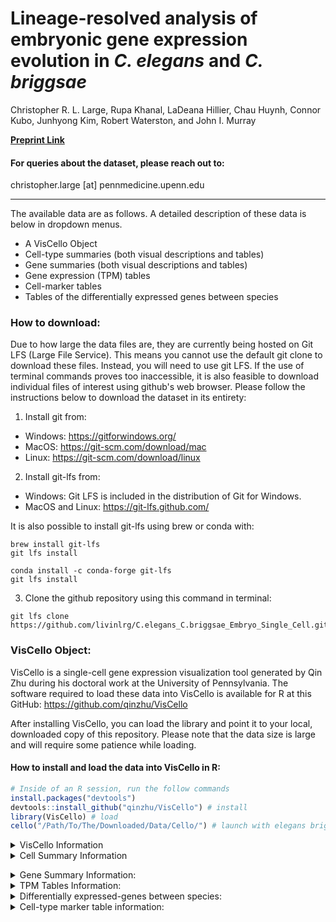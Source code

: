# Lineage-resolved analysis of embryonic gene expression evolution in <I>C. elegans</I> and <I>C. briggsae</I>
Christopher R. L. Large, Rupa Khanal, LaDeana Hillier, Chau Huynh, Connor Kubo, Junhyong Kim, Robert Waterston, and John I. Murray


__[Preprint Link](https://www.biorxiv.org/content/10.1101/2024.02.03.578695v1)__
#### For queries about the dataset, please reach out to:
<p>
    christopher.large [at] pennmedicine.upenn.edu<br>
 
 ***
 
</p>


The available data are as follows. A detailed description of these data is below in dropdown menus.
 - A VisCello Object
 - Cell-type summaries (both visual descriptions and tables)
 - Gene summaries (both visual descriptions and tables)
 - Gene expression (TPM) tables
 - Cell-marker tables
 - Tables of the differentially expressed genes between species

### How to download:
Due to how large the data files are, they are currently being hosted on Git LFS (Large File Service). This means you cannot use the default git clone to download these files. Instead, you will need to use git LFS. If the use of terminal commands proves too inaccessible, it is also feasible to download individual files of interest using github's web browser. Please follow the instructions below to download the dataset in its entirety:

 1. Install git from:
 * Windows: <https://gitforwindows.org/>
 * MacOS: <https://git-scm.com/download/mac>
 * Linux: <https://git-scm.com/download/linux>

 2. Install git-lfs from:
 * Windows: Git LFS is included in the distribution of Git for Windows.
 * MacOS and Linux: <https://git-lfs.github.com/>

 It is also possible to install git-lfs using brew or conda with:
```
brew install git-lfs
git lfs install
```
```
conda install -c conda-forge git-lfs
git lfs install
```

 3. Clone the github repository using this command in terminal:
    
```
git lfs clone https://github.com/livinlrg/C.elegans_C.briggsae_Embryo_Single_Cell.git
```

### VisCello Object:
VisCello is a single-cell gene expression visualization tool generated by Qin Zhu during his doctoral work at the University of Pennsylvania. The software required to load these data into VisCello is available for R at this GitHub: https://github.com/qinzhu/VisCello

After installing VisCello, you can load the library and point it to your local, downloaded copy of this repository. Please note that the data size is large and will require some patience while loading.

#### How to install and load the data into VisCello in R:

``` r
# Inside of an R session, run the follow commands
install.packages("devtools") 
devtools::install_github("qinzhu/VisCello") # install
library(VisCello) # load
cello("/Path/To/The/Downloaded/Data/Cello/") # launch with elegans briggsae data
```

<details>
           <summary>VisCello Information</summary>
<p>

<p align="center">
  <img width="800" src=/Example_Images/VisCelloExample.png>
</p>

 #### Summary:
<p>
 Using VisCello, you can visualize the expression of your favorite gene across the <em>C. elegans</em> and <em>C. briggsae</em> single-cell datasets in a number of different UMAP projections. Here we have included joint projections of the global dataset, of individual cell class subsets, and of embryo time subsets. All of the joint projections are generated using Seurat V5 RPCA. We have also included projections in which the <em>C. elegans</em> and <em>C. briggsae</em> cells are displayed on their own in the same UMAP embeddings.
</p>

<p>
You can search for your favorite gene from either of the species by looking up the gene name, the sequence name, or the WBGene name.
</p>

<p>
 In addition to viewing expression, you can also visualize the cell identity and other metadata that we have annotated using the orthologous markers between <em>C. elegans</em> and <em>C. briggsae</em>. The information about these metadata columns is below.
</p>
 
#### Meta Data:
- lineage - The manually annotated cell lineage. For ambiguities in division orientation, an x is used (e.g. MSx to refer to MSa and MSp).
- cell_type - The terminal cell-type identities, manually annotated using homologous marker genes. 
- species - Whether the cell is from <em>C. elegans</em> or <em>C. briggsae</em>
- embryo_time - The estimated age of the embryo from which the cell was drawn. See Packer and Zhu et al., 2019 for more details on how this was calculated. <em>C. briggsae</em> embryo_time was estimated using the orthologous genes between the species.
- dataset - Which collection batch the cells come from. 
- n_umi - The number of UMI-collapsed sequencing reads that are associated with the cell.
- genotype - The genotype from which the cell came from. Some of the _C. elegans_ cells are from mutant animals.
  - Wild-type _C. elegans_: N2 and VC2010
  - Wild-type _C. briggsae_: AF16
  - Mutant _C. elegans_ for mec-3: VC2396 mec-3(gk1126). Mutants for mec-3 appear to be missing their touch neurons and markers of the touch neurons are not detected.
  - Mutant _C. elegans_ for M03D4.4: VC4183 M03D4.4(gk5269[loxP + myo-2p::GFP::unc-54 3' UTR + rps-27p::neoR::unc-54 3' UTR + loxP]). This mutant strain for M03D4.4 appears otherwise wild-type in cell composition and expression.
  - Mutant _C. elegans_ for ceh-9: YL633 ceh-9(tm2747). This mutant strain for ceh-9 appears otherwise wild-type in cell composition and expression.
- potential_low_quality_cell - Using a variety of manual annotation strategies, we have identified some cells that don't behave consistently across UMAP embeddings due to a variety of technical reasons. These have been left in the dataset as they often represent 'normal cells', but have been labeled as being potentially low-quality.
- high_background - The amount of background reads was estimated for every cell similar to Packer and Zhu et al., 2019. The cells labeled here as TRUE had a fraction of reads from background higher than 0.75.
- possible_doublet - Droplets that annotated as possibly containing two or more cells. Not all cells annotated as possible droplets are as such. Please see Packer and Zhu et al., 2019 for details on how the background was estimated.
- packer_cell_type - Cell type annotation from Packer and Zhu et al., 2019.
- packer_cell_subtype - Cell type annotation from Packer and Zhu et al., 2019.
- packer_plot_cell_type - Cell type annotation from Packer and Zhu et al., 2019.
- SizeFactor - A column used to estimate the library size.
- smoothed_embryo_time - The estimated embryo time calculated as above, with an additional nearest neighbor smoothing algorithm to use the neighboring cell's embryo time and transcriptome to better approximate the age of the embryo.
- embryo_time_bin - Binned smoothed embryo time with lt_100 meaning 'less than 100' and gt_710 meaning 'greater than 710.
- Gene Expression - Used to inspect gene expression.
---
</p>
</details>

<details>
           <summary>Cell Summary Information</summary>
<p>
 <p>

 The cell-type summaries available in the cell_plots/ directory describe how the cell-types differ between _C. elegans_ and _C. briggsae_ using a variety of summary statistics. The data underlying the cell-types data is available in cell_data.txt for the terminal cell-types. The description of what is included in these summaries are below with an example plot for the ASG neuron:

 <p align="center">
  <img width="800" src=/Example_Images/ASG.png>
</p>
 
 1. The relative TPM of every gene in _C. elegans_ and _C. briggsae_. Whether a gene is a cell-type marker within that species or both is labeled.
 2. A barplot of the cell-type markers from _C. elegans_ binned by their WormCat gene category. Ontop is their fold-enrichment and below is their count.
 3. The top cell-type markers that are shared between species (black outline), private to _C. elegans_ (green), or private to _C. briggsae_ (blue). The private markers can also include genes that weren't annotated as being directly orthologous between the species.
 4. A bunch of cell type metrics, where the values for that cell type are shown in green for _C. elegans_ and blue for _C. briggsae_ (red for both) ontop of the dataset wide distribution.
  - Cell count: number of cells in the dataset.
  - The number of genes ‘detected’ in that cell type. Calculated by generating 1000 bootstraps of the TPM, then selecting genes whose 95% lower CI doesn’t intersect 0.
  - The toal number of markers of that cell-type.
  - How many of the markers of that cell-type are just in one species versus the total markers (shared + private).
  - Gini coefficient: A measure of inequality that shows how evenly distributed the TPM values are (0 = even, 1 = skewed).
  - The number of UMI-collapsed sequencing reads that are associated with the cell-type.
  - Jensen-Shannon Distance: Metric of distance between the two species cell transcriptomes.
  - Pearson Correlation: Metric of similarity between the two species cell transcriptomes.
  - Cosine distance: Metric of distance between the two species cell transcriptomes using one minus the cosine angle.
  - The number of differentially expressed genes between the species.

   ### The description of the cell_data files is below. 
   <p>The cell data is split into either time bins (cell_data_bins.txt) or means for the time bins (cell_data_mean.txt):</p>
   
   - cell-type - The name of the cell type.
   - cell_type_bin - The cell type time bins associated with this cell type.
   - cell_class - The tissue subset the cell is a part of.
   - jsd_median - The median Jensen-shannon distance between the transcriptomes of the homologous cell-types between _C. elegans_ and _C. briggsae_, calculated on 1000 bootstraped TPM values.
   - jsd_lower - The lower 95% confidence-interval of the Jensen-shannon distance between the transcriptomes of the homologous cell-types between _C. elegans_ and _C. briggsae_, calculated on 1000 bootstraped TPM values.
   - jsd_upper - The upper 95% confidence-interval of the Jensen-shannon distance between the transcriptomes of the homologous cell-types between _C. elegans_ and _C. briggsae_, calculated on 1000 bootstraped TPM values.
   - cor_median - The median pearson correlation between the transcriptomes of the homologous cell-types between _C. elegans_ and _C. briggsae_, calculated on 1000 bootstraped TPM values.
   - cor_lower - The lower 95% confidence-interval of the Pearson correlation between the transcriptomes of the homologous cell-types between _C. elegans_ and _C. briggsae_, calculated on 1000 bootstraped TPM values.
   - cor_upper - The upper 95% confidence-interval of the Pearson correlation between the transcriptomes of the homologous cell-types between _C. elegans_ and _C. briggsae_, calculated on 1000 bootstraped TPM values.
   - cos_median - The median cosine angle between the transcriptomes of the homologous cell-types between _C. elegans_ and _C. briggsae_, calculated on 1000 bootstraped TPM values.
   - cos_upper - The lower 95% confidence-interval of the cosine angle between the transcriptomes of the homologous cell-types between _C. elegans_ and _C. briggsae_, calculated on 1000 bootstraped TPM values.
   - cos_lower - The upper 95% confidence-interval of the cosine angle between the transcriptomes of the homologous cell-types between _C. elegans_ and _C. briggsae_, calculated on 1000 bootstraped TPM values.
   - cel_gini_median - _C. elegans_ gini coefficient, calculated on calculated on 1000 bootstraped TPM values.
   - cbr_gini_median - _C. briggsae_ gini coefficient, calculated on calculated on 1000 bootstraped TPM values.
   - cel_gini_upper - _C. elegans_ upper 95% confidence-interval gini coefficient, calculated on calculated on 1000 bootstraped TPM values.
   - cel_gini_lower - _C. elegans_ lower 95% confidence-interval gini coefficient, calculated on calculated on 1000 bootstraped TPM values.
   - cbr_gini_upper - _C. briggsae_ upper 95% confidence-interval gini coefficient, calculated on calculated on 1000 bootstraped TPM values.
   - cbr_gini_lower - _C. briggsae_ lower 95% confidence-interval gini coefficient, calculated on calculated on 1000 bootstraped TPM values.
   - cel_markers - Number of _C. elegans_ markers.
   - cbr_markers - Number of _C. briggsae_ markers.
   - cel_markers_common - Number of _C. elegans_ shared markers.
   - cbr_markers_common - Number of _C. briggsae_ shared markers.
   - cel_markers_non_one_to_one - Number of markers that are private to _C. elegans_.
   - cbr_markers_non_one_to_one - Number of markers that are private to _C. briggsae_.
   - genes_detected_bootstrap_cel - Number of genes detected using binarization using the 95% CI on bootstrapped TPM.
   - genes_detected_bootstrap_cbr - Number of genes detected using binarization using the 95% CI on bootstrapped TPM.
   - cel_cell_count - Cell count for _C. elegans_.
   - cbr_cell_count - Cell count for _C. briggsae_.
   - cel_median_umi - Median number of UMI per cell.
   - cbr_median_umi - Median number of UMI per cell.
   - deg - How many differentially expressed between homologous cell type between _C. elegans_ and _C. briggsae_.
   - lineage_group - Naming of progenitor cell groups.
   - div_stage - The embryonic stage of that cell type.
   - min_cell_count - The minimum cell count from either species.
   - embryo_time - The mean embryo time of that cell type.

---
</p>
</p>
</details>

</p>
</details>

<details>
           <summary>Gene Summary Information: </summary>
<p>
<p>
 
The gene summaries that are uploaded in the gene_plots/ directory describe how the gene expression profiles differ between _C. elegans_ and _C. briggsae_ using a variety of summary statistics. The description of what is included in these summaries are below with an example plot for pha-4:

<p align="center">
  <img width="1200" src=/Example_Images/ceh-53.png>
</p>

<details>
<summary>Cell-types and UMAP Projections</summary>

+ <details>
    <summary>Global UMAP:</summary>
 
     <p align="center">
  <img width="1200" src=/Example_Images/umap_embryo_time.png>
    </p>
   </details>

+ <details>
   <summary>Ciliated neurons UMAP:</summary>
 
    <p align="center">
  <img width="600" src=/Example_Images/umap_ciliated_neurons.png>
    </p>
   </details>
+ <details>
   <summary>Nonciliated neurons UMAP:</summary>
    <p align="center">
  <img width="600" src=/Example_Images/umap_non_ciliated_neurons.png>
    </p>
   </details>
+ <details>
   <summary>Hypodermis and seam UMAP:</summary>
    <p align="center">
  <img width="600" src=/Example_Images/umap_hypodermis.png>
    </p>
   </details>
+ <details>
   <summary>Intestine UMAP:</summary>
    <p align="center">
  <img width="600" src=/Example_Images/umap_intestine.png>
    </p>
   </details>
+ <details>
   <summary>Mesoderm UMAP:</summary>
    <p align="center">
  <img width="600" src=/Example_Images/umap_mesoderm.png>
    </p>
   </details>
+ <details>
   <summary>Muscle UMAP:</summary>
    <p align="center">
  <img width="600" src=/Example_Images/umap_muscle.png>
    </p>
   </details>
+ <details>
   <summary>Pharyx UMAP:</summary>
    <p align="center">
  <img width="600" src=/Example_Images/umap_pharynx.png>
    </p>
   </details>
+ <details>
   <summary>Rectal and Glia UMAP:</summary>
    <p align="center">
  <img width="600" src=/Example_Images/umap_rectal_glia.png>
    </p>
   </details>
</details>

Gene plots summary:
 1. Global UMAP showing the expression of your gene of interest. 
 2. Cell subset UMAP showing the expression of your gene of interest. The choice of which UMAP is shown is based on which cell-type shows maximum expression across all cell-types between the two species.
 3. Terminal cell-type comparative TPM values shown in log2 space. The cell-types are summarized by their cell class.
 4. Progenitor cell-type comparative TPM values shown in log2 space. The circle plots summarize the division patterns in the embryo.
 5. A bunch of gene metrics, where the values for this gene is shown in red as a confidence interval (CI) range on top of the dataset wide distribution. These metrics are shown for the jointly estimated, terminal, and progenitor cell types.
  - Gene expression patern distance shown as the Jensen-Shannon Distance (JSD) calculated on the bootstrapped TPM values. The CI and median for the gene JSD was calculated on the bootstrap resampled TPM values.
  - The broadness of gene expression pattern shown as the Tau value for _C. elegans_.
  - The broadness of gene expression pattern shown as the Tau value for _C. briggsae_.

Gene data columns:
* jsd_median_term - Jensen-Shannon distance calculated on 1000x bootstraps of the terminal cell type TPM values
* pcor_median_term - Pearson correlation calculated on 1000x bootstraps of the terminal cell type TPM values
* scor_median_term - Spearman correlation calculated on 1000x bootstraps of the terminal cell type TPM values
* cos_median_term - Cosine angle calculated on 1000x bootstraps of the terminal cell type TPM values
* cel_tau_median_term - C. elegans Tau calculated on 1000x bootstraps of the terminal cell type TPM values
* cbr_tau_median_term - C. briggsae Tau calculated on 1000x bootstraps of the terminal cell type TPM values
* jsd_median_pro - Jensen-Shannon distance calculated on 1000x bootstraps of the progenitor cell type TPM values
* pcor_median_pro - Pearson correlation calculated on 1000x bootstraps of the progenitor cell type TPM values
* scor_median_pro - Spearman correlation calculated on 1000x bootstraps of the progenitor cell type TPM values
* cos_median_pro - Cosine angle calculated on 1000x bootstraps of the progenitor cell type TPM values
* cel_tau_median_pro - C. elegans Tau calculated on 1000x bootstraps of the progenitor cell type TPM values
* cbr_tau_median_pro - C. briggsae Tau calculated on 1000x bootstraps of the progenitor cell type TPM values
* jsd_median_joint - Jensen-Shannon distance calculated on 1000x bootstraps of the joint cell type TPM values
* pcor_median_joint - Pearson correlation calculated on 1000x bootstraps of the joint cell type TPM values
* scor_median_joint - Spearman correlation calculated on 1000x bootstraps of the joint cell type TPM values
* cos_median_joint - Cosine angle calculated on 1000x bootstraps of the joint cell type TPM values
* cel_tau_median_joint - C. elegans Tau calculated on 1000x bootstraps of the joint cell type TPM values
* cbr_tau_median_joint - C. briggsae Tau calculated on 1000x bootstraps of the joint cell type TPM values
* cel_max_tpm_term - C. elegans maximum TPM value across all terminal cell types
* cbr_max_tpm_term - C. briggsae maximum TPM value across all terminal cell types
* max_tpm_term - Maximum TPM value across all terminal cell types across species
* cel_max_tpm_pro - C. elegans maximum TPM value across all progenitor cell types
* cbr_max_tpm_pro - C. briggsae maximum TPM value across all progenitor cell types
* max_tpm_pro - Maximum TPM value across all progenitor cell types across species
* elegans_id - C. elegans WBGene name
* elegans_gene_long_name - C. elegans transcript name
* briggsae_id - C. briggsae WBGene name
* briggsae_gene_short_name - C. briggsae gene short name
* briggsae_gene_long_name - C. briggsae transcript name
* orthology_conf - Confidence in the orthology assignment with 1:1 being the highest, followed by confident canonical then canonical
* percent_identity - Percent identity in a Smith-Waterman alignment between C. elegans and C. briggsae
* percent_similarity - Percent similarity in a Smith-Waterman alignment between C. elegans and C. briggsae
* syntenic - Whether the gene has been found to be syntenic between species
* OG - The orthogroup number for reference with the orthogroup supplementary table
* cel_OG_count - Number of C. elegans genes in the orthogroup
* cbr_OG_count - Number of C. briggsae genes in the orthogroup
* WormCat.1 - WormCat tier one term
* WormCat.2 - WormCat tier two term
* WormCat.3 - WormCat tier three term
* omega - The dN/dS values calculated in this study
* Cutter_Ka - Ka values calculted in Tu et al. 2015
* Cutter_Ks - Ks values calculted in Tu et al. 2015
* Cutter_Ka.Ks - Ka/Ks values calculted in Tu et al. 2015
* PS.Value - Phylostrata values calculated in Ma et al., 2023
* PS.Name - Phylostrata names calculated in Ma et al., 2023
* maternal - Whether the gene was maternally inherited according to have an expression above zero in the first cell division from Tintori et al., 2016

---
</p>
</p>
</details>


<details>
           <summary>TPM Tables Information: </summary>
<p>
 <p>

Available here is the expression value of every gene in the _C. elegans_ and _C. briggsae_ genome, summarized as the transcripts per million (TPM) on pseudobulked progenitor and terminal cell-types. To evaluate the variation in the measurement of these TPM values, we have used bootstrapping to take samples of the cells and generate several confidence intervals on the cellular expression values. A gene can be thought of as confidently detected in that cell-type if its lower 95% confidence interval does not intersect zero. Additionally, we have assessed the percentage of cells from that cell-type that we were able to detect expression from.
 
---
</p>
</p>
</details>

<details>
           <summary>Differentially expressed-genes between species: </summary>
<p>
 <p>
  
To identify genes differentially expressed between _C. elegans_ and _C. briggsae_ within the homologous cell-types, we used Seurat V5. A Wilcoxon Rank Sum test was run between the cells of that cell-type from _C. elegans_ against the cells of that cell-type from _C. briggsae_. The data have been filtered for an adjusted p-value less than 0.05 and a log2 fold-change of greater than 1 or less than -1. The columns in the table are as below:

 - p_val - The unadjusted p-value between _C. elegans_ cells and _C. briggsae_ cells for that gene in that cell-type.
 - avg_log2FC - The log2 fold-change between _C. elegans_ cells and _C. briggsae_ cells for that gene in that cell-type.
 - pct.1 - The fraction of cells for which this gene was detected in _C. elegans_.
 - pct.2 - The fraction of cells for which this gene was detected in _C. briggsae_.
 - p_val_adj- The adjusted p-value between _C. elegans_ cells and _C. briggsae_ cells for that gene in that cell-type.
 - cell_type - The cell-type in which the gene was tested for its differential expression.
 - gene - The gene that was tested for its differential expression.
 - cell_type_bin - The cell type bin that this differentially expressed gene was found in.
 - cel_tpm - The TPM of that gene in that cell-type for _C. elegans_.
 - cbr_tpm - The TPM of that gene in that cell-type for _C. briggsae_.
 - cel_max_tpm_term - The maximum TPM of that gene in terminal cell types for _C. elegans_.
 - cbr_max_tpm_term - The maximum TPM of that gene in terminal cell types for _C. briggsae_.
 - cel_max_tpm_pro - The maximum TPM of that gene in progenitor cell types for _C. elegans_.
 - cbr_max_tpm_pro - The maximum TPM of that gene in progenitor cell types for _C. briggsae_.
 - cel_mean_tpm_term - The mean TPM of that gene in terminal cell types for _C. elegans_.
 - cbr_mean_tpm_term - The mean TPM of that gene in terminal cell types for _C. briggsae_.
 - cel_mean_tpm_pro - The mean TPM of that gene in progenitor cell types for _C. elegans_.
 - cbr_mean_tpm_pro - The mean TPM of that gene in progenitor cell types for _C. briggsae_.
 - cel_tau_pro - The broadness of the gene expression pattern in just progenitor cell types for _C. elegans_.
 - cbr_tau_pro - The broadness of the gene expression pattern in just progenitor cell types for _C. briggsae_.
 - cel_tau_term - The broadness of the gene expression pattern in just terminal cell types for _C. elegans_.
 - cbr_tau_term - The broadness of the gene expression pattern in just terminal cell types for _C. briggsae_.
 - cel_tau_joint - The broadness of the gene expression pattern across the dataset for _C. elegans_.
 - cbr_tau_joint - The broadness of the gene expression pattern across the dataset  for _C. briggsae_.
 - gene.type - Whether the gene in shared between species, or is specific to one or the other.
 - orthology_conf - The confidence in the orthology classification
 - OG - The orthogroup name for this gene.
 - cel_OG_count - The number of genes from _C. elegans_ in this orthogroup.
 - cbr_OG_count - The number of genes from _C. briggsae_ in this orthogroup.
 - WormCat.1 - The WormCat (Holdorf, et al., 2020) category of this gene at a tier one level.
 - WormCat.2 - The WormCat category of this gene at a tier two level.
 - WormCat.3 - The WormCat category of this gene at a tier three level.

---
</p>
</p>
</details>

<details>
           <summary>Cell-type marker table information: </summary>
<p>
 <p>
  
To identify genes that are specific to certain cell-types in _C. elegans_ and _C. briggsae_, marker genes were called in both species using Seurat V5. In practice a Wilcoxon Rank Sum test is run between all of the cells of that cell-type against the rest of the dataset to find genes that are significantly enriched in the cell-type. The data have been filtered for an adjusted p-value less than 0.05 and a log2 fold-change of greater than 1 between the cell-type and the dataset. This was calculated for both species in the dataset on the terminal cell-types. The columns in the table are as below:

 - p_val.species - The unadjusted p-value between the cells of that cell-type and the cells of rest of the dataset for that species.
 - avg_log2FC.species - The log2 fold-change between the cells of that cell-type and the cells of rest of the dataset for that species.
 - pct.1.species - The fraction of cells for which this gene was detected in that cell-type for that species.
 - pct.2.species - The fraction of cells for which this gene was detected in the rest of the cells in the dataset for that species.
 - p_val_adj.species - The adjusted p-value between the cells of that cell-type and the cells of rest of the dataset for that species.
 - cell_type - The cell-type in which the gene was tested for its marker status.
 - gene - The gene that was tested for its marker status.
 - cell_gene - The joint name of the cell type and the gene.
 - p_val.other_species - If the gene was tested in the other species for its marker status, the values for that test are shown here.
 - avg_log2FC.other_species - If the gene was tested in the other species for its marker status, the values for that test are shown here.
 - pct.1.other_species - If the gene was tested in the other species for its marker status, the values for that test are shown here.
 - pct.2.other_species - If the gene was tested in the other species for its marker status, the values for that test are shown here.
 - p_val_adj.other_species - If the gene was tested in the other species for its marker status, the values for that test are shown here.
 - cel_tpm_log2fc - The log2FC using the TPM pseudobulk values instead of the single-cell estimates.
 - cbr_tpm_log2fc - The log2FC using the TPM pseudobulk values instead of the single-cell estimates.
 - cel_tpm_log2fc - The log2FC using the TPM pseudobulk values from just the progenitor cell types instead of the single-cell estimates.
 - cbr_tpm_log2fc - The log2FC using the TPM pseudobulk values from just the progenitor cell types instead of the single-cell estimates.
 - cel_tpm - The TPM of that gene in that cell-type for _C. elegans_.
 - cbr_tpm - The TPM of that gene in that cell-type for _C. briggsae_.
 - cel_max_tpm_term - The maximum TPM of that gene in terminal cell types for _C. elegans_.
 - cbr_max_tpm_term - The maximum TPM of that gene in terminal cell types for _C. briggsae_.
 - cel_max_tpm_pro - The maximum TPM of that gene in progenitor cell types for _C. elegans_.
 - cbr_max_tpm_pro - The maximum TPM of that gene in progenitor cell types for _C. briggsae_.
 - cel_mean_tpm_term - The mean TPM of that gene in terminal cell types for _C. elegans_.
 - cbr_mean_tpm_term - The mean TPM of that gene in terminal cell types for _C. briggsae_.
 - cel_mean_tpm_pro - The mean TPM of that gene in progenitor cell types for _C. elegans_.
 - cbr_mean_tpm_pro - The mean TPM of that gene in progenitor cell types for _C. briggsae_.
 - cel_tau_pro - The broadness of the gene expression pattern in just progenitor cell types for _C. elegans_.
 - cbr_tau_pro - The broadness of the gene expression pattern in just progenitor cell types for _C. briggsae_.
 - cel_tau_term - The broadness of the gene expression pattern in just terminal cell types for _C. elegans_.
 - cbr_tau_term - The broadness of the gene expression pattern in just terminal cell types for _C. briggsae_.
 - cel_tau_joint - The broadness of the gene expression pattern across the dataset for _C. elegans_.
 - cbr_tau_joint - The broadness of the gene expression pattern across the dataset  for _C. briggsae_.
 - gene.type - Whether the gene in shared between species, or is specific to one or the other.
 - orthology_conf - The confidence in the orthology classification
 - OG - The orthogroup name for this gene.
 - cel_OG_count - The number of genes from _C. elegans_ in this orthogroup.
 - cbr_OG_count - The number of genes from _C. briggsae_ in this orthogroup.
 - WormCat.1 - The WormCat (Holdorf, et al., 2020) category of this gene at a tier one level.
 - WormCat.2 - The WormCat category of this gene at a tier two level.
 - WormCat.3 - The WormCat category of this gene at a tier three level.
 - in_species - Whether this gene marker is also a marker in the other species.
---
</p>
</p>
</details>

